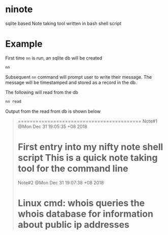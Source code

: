 # ninote
sqlite based Note taking tool written in bash shell script

# Example

First time `nn` is run, an sqlite db will be created

``` bash
nn
```

Subsequent `nn` command will prompt user to write their message. The message will be timestamped 
and stored as a record in the db.

The following will read from the db

``` bash
nn read
```

Output from the read from db is shown below

> ==========================================
> Note#1 @Mon Dec 31 19:05:35 +08 2018
> 
> First entry into my nifty note shell script
> This is a quick note taking tool for the command line
> ==========================================
> Note#2 @Mon Dec 31 19:07:38 +08 2018
> 
> Linux cmd: whois
> queries the whois database for information about public ip addresses
> ==========================================
